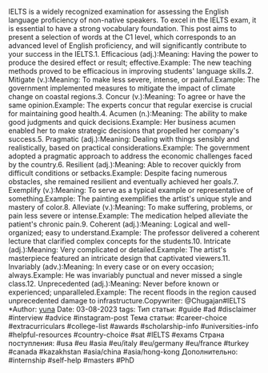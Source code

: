 IELTS is a widely recognized examination for assessing the English language proficiency of non-native speakers. To excel in the IELTS exam, it is essential to have a strong vocabulary foundation. This post aims to present a selection of words at the C1 level, which corresponds to an advanced level of English proficiency, and will significantly contribute to your success in the IELTS.1. Efficacious (adj.):Meaning: Having the power to produce the desired effect or result; effective.Example: The new teaching methods proved to be efficacious in improving students' language skills.2. Mitigate (v.):Meaning: To make less severe, intense, or painful.Example: The government implemented measures to mitigate the impact of climate change on coastal regions.3. Concur (v.):Meaning: To agree or have the same opinion.Example: The experts concur that regular exercise is crucial for maintaining good health.4. Acumen (n.):Meaning: The ability to make good judgments and quick decisions.Example: Her business acumen enabled her to make strategic decisions that propelled her company's success.5. Pragmatic (adj.):Meaning: Dealing with things sensibly and realistically, based on practical considerations.Example: The government adopted a pragmatic approach to address the economic challenges faced by the country.6. Resilient (adj.):Meaning: Able to recover quickly from difficult conditions or setbacks.Example: Despite facing numerous obstacles, she remained resilient and eventually achieved her goals.7. Exemplify (v.):Meaning: To serve as a typical example or representative of something.Example: The painting exemplifies the artist's unique style and mastery of color.8. Alleviate (v.):Meaning: To make suffering, problems, or pain less severe or intense.Example: The medication helped alleviate the patient's chronic pain.9. Coherent (adj.):Meaning: Logical and well-organized; easy to understand.Example: The professor delivered a coherent lecture that clarified complex concepts for the students.10. Intricate (adj.):Meaning: Very complicated or detailed.Example: The artist's masterpiece featured an intricate design that captivated viewers.11. Invariably (adv.):Meaning: In every case or on every occasion; always.Example: He was invariably punctual and never missed a single class.12. Unprecedented (adj.):Meaning: Never before known or experienced; unparalleled.Example: The recent floods in the region caused unprecedented damage to infrastructure.Copywriter: @Chugajan#IELTS  
*Author: [yuna](https://t.me/auilt)
Date: 03-08-2023
tags:
Тип статьи:
#guide 
#ad
#disclaimer
#interview
#advice
#instagram-post
Тема статьи:
#career-choice
#extracurriculars
#college-list
#awards
#scholarship-info
#universities-info
#helpful-resources
#country-choice 
#sat
#IELTS
#exams
Страна поступления:
#usa
#eu
#asia
#eu/italy
#eu/germany
#eu/france
#turkey
#canada
#kazakhstan
#asia/china 
#asia/hong-kong
Дополнительно:
#internship 
#self-help
#masters
#PhD










